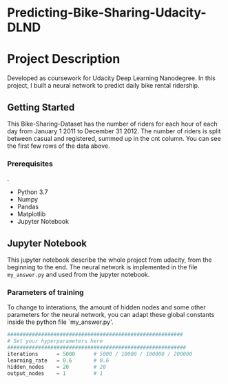 # Predicting-Bike-Sharing-Udacity-DLND

# Project Description

Developed as coursework for Udacity Deep Learning Nanodegree. In this project, I built a neural network to predict daily bike rental ridership.

## Getting Started

This Bike-Sharing-Dataset has the number of riders for each hour of each day from January 1 2011 to December 31 2012. The number of riders is split between casual and registered, summed up in the cnt column. You can see the first few rows of the data above.

### Prerequisites
.
* Python 3.7
* Numpy 
* Pandas
* Matplotlib
* Jupyter Notebook


## Jupyter Notebook

This jupyter notebook describe the whole project from udacity, from the beginning to the end.
The neural network is implemented in the file `my_answer.py` and used from the jupyter notebook.

### Parameters of training

To change to interations, the amount of hidden nodes and some other parameters for the neural network, you can adapt these global constants inside the python file `my_answer.py'.

```python
#########################################################
# Set your hyperparameters here
##########################################################
iterations      = 5000      # 5000 / 10000 / 100000 / 200000
learning_rate   = 0.6       # 0.6     
hidden_nodes    = 20        # 20
output_nodes    = 1         # 1
```
